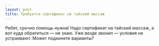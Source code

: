 ```yaml
---
layout: post 
title: Требуется сертификат на тайский массаж 
--- 
```

Ребят, срочно помощь нужна! Надо сертификат на тайский массаж, а вот куда обратиться — не знаю. Уже везде звонил — условия не устраивают. Может подкинете варианты?
